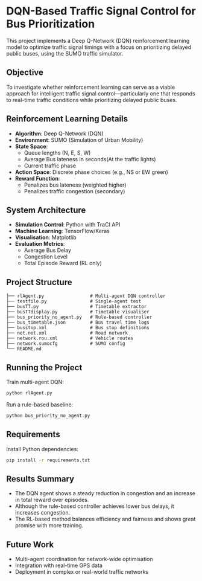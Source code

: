 # DQN-Based Traffic Signal Control for Bus Prioritization

This project implements a Deep Q-Network (DQN) reinforcement learning model to optimize traffic signal timings with a focus on prioritizing delayed public buses, using the SUMO traffic simulator.

## Objective

To investigate whether reinforcement learning can serve as a viable approach for intelligent traffic signal control—particularly one that responds to real-time traffic conditions while prioritizing delayed public buses.

## Reinforcement Learning Details

- **Algorithm**: Deep Q-Network (DQN)
- **Environment**: SUMO (Simulation of Urban Mobility)
- **State Space**:
  - Queue lengths (N, E, S, W)
  - Average Bus lateness in seconds(At the traffic lights)
  - Current traffic phase
- **Action Space**: Discrete phase choices (e.g., NS or EW green)
- **Reward Function**:
  - Penalizes bus lateness (weighted higher)
  - Penalizes traffic congestion (secondary)

## System Architecture

- **Simulation Control**: Python with TraCI API
- **Machine Learning**: TensorFlow/Keras
- **Visualisation**: Matplotlib
- **Evaluation Metrics**:
  - Average Bus Delay
  - Congestion Level
  - Total Episode Reward (RL only)

## Project Structure

```
├── rlAgent.py                 # Multi-agent DQN controller
├── testfile.py                # Single-agent test
├── busTT.py                   # Timetable extractor
├── busTTdisplay.py            # Timetable visualiser
├── bus_priority_no_agent.py   # Rule-based controller
├── bus_timetable.json         # Bus travel time logs
├── busstop.xml                # Bus stop definitions
├── net.net.xml                # Road network
├── network.rou.xml            # Vehicle routes
├── network.sumocfg            # SUMO config
└── README.md
```

## Running the Project

Train multi-agent DQN:
```bash
python rlAgent.py
```

Run a rule-based baseline:
```bash
python bus_priority_no_agent.py
```


## Requirements

Install Python dependencies:
```bash
pip install -r requirements.txt
```


## Results Summary

- The DQN agent shows a steady reduction in congestion and an increase in total reward over episodes.
- Although the rule-based controller achieves lower bus delays, it increases congestion.
- The RL-based method balances efficiency and fairness and shows great promise with more training.

##  Future Work

- Multi-agent coordination for network-wide optimisation
- Integration with real-time GPS data
- Deployment in complex or real-world traffic networks

